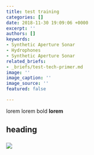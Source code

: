```yaml
---
title: test training
categories: []
date: 2018-11-30 19:09:06 +0000
excerpt: ''
authors: []
keywords:
- Synthetic Aperture Sonar
- Hydrophones
- Synthetic Aperture Sonar
related_briefs:
- _briefs/test-tech-primer.md
image: ''
image_caption: ''
image_source: ''
featured: false

---
```

lorem lorem <define>bold</define>  **lorem** 

## heading

### 

![](https://res.cloudinary.com/csisideaslab/image/upload/v1542205462/on-the-radar/header-sample.jpg)